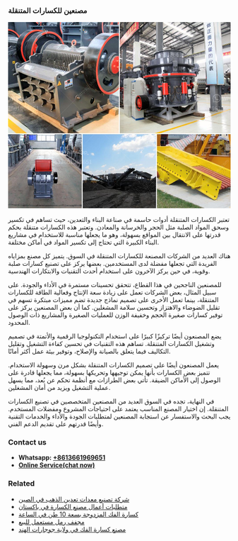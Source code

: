 <h3>مصنعين للكسارات المتنقلة</h3><img src='1701853930.jpg' alt=''><p>تعتبر الكسارات المتنقلة أدوات حاسمة في صناعة البناء والتعدين، حيث تساهم في تكسير وسحق المواد الصلبة مثل الحجر والخرسانة والمعادن. وتعتبر هذه الكسارات متنقلة بحكم قدرتها على الانتقال بين المواقع بسهولة، وهو ما يجعلها مناسبة للاستخدام في مشاريع البناء الكبيرة التي تحتاج إلى تكسير المواد في أماكن مختلفة.</p><p>هناك العديد من الشركات المصنعة للكسارات المتنقلة في السوق. يتميز كل مصنع بمزاياه الفريدة التي تجعلها مفضلة لدى المستخدمين. بعضها يركز على تصنيع كسارات صلبة وقوية، في حين يركز الآخرون على استخدام أحدث التقنيات والابتكارات الهندسية.</p><p>للمصنعين الناجحين في هذا القطاع، تتحقق تحسينات مستمرة في الأداء والجودة. على سبيل المثال، بعض الشركات تعمل على زيادة سعة الإنتاج وفعالية الطاقة للكسارات المتنقلة، بينما تعمل الأخرى على تصميم نماذج جديدة تضم مميزات مبتكرة تسهم في تقليل الضوضاء والاهتزاز وتحسين سلامة المشغلين. كما أن بعض المصنعين يركز على توفير كسارات صغيرة الحجم وخفيفة الوزن للعمليات الصغيرة والمشاريع ذات الوصول المحدود.</p><p>يضع المصنعون أيضًا تركيزًا كبيرًا على استخدام التكنولوجيا الرقمية والأتمتة في تصميم وتشغيل الكسارات المتنقلة. تساهم هذه التقنيات في تحسين كفاءة التشغيل وتقليل التكاليف فيما يتعلق بالصيانة والإصلاح، وتوفير بيئة عمل أكثر أمانًا.</p><p>يعمل المصنعون أيضًا على تصميم الكسارات المتنقلة بشكل مرن وسهولة الاستخدام. تتميز بعض الكسارات بأنها يمكن توجيهها وتحريكها بسهولة، مما يجعلها قادرة على الوصول إلى الأماكن الضيقة. تأتي بعض الطرازات مع أنظمة تحكم عن بُعد، مما يسهل عملية التشغيل ويزيد من أمان المشغلين.</p><p>في النهاية، تجده في السوق العديد من المصنعين المتخصصين في تصنيع الكسارات المتنقلة. إن اختيار المصنع المناسب يعتمد على احتياجات المشروع ومفضلات المستخدم. يجب البحث والاستفسار عن استجابة المصنعين لمتطلبات الجودة والأداء والخدمات التقنية وأيضًا قدرتهم على تقديم الدعم الفني.</p><h3>Contact us</h3><ul><li><strong>Whatsapp:&nbsp;<a href="https://wa.me/8613661969651">+8613661969651</a></strong></li><li><a href="https://swt.shibang-china.com/?git&amp;zhl&amp;مصنعين للكسارات المتنقلة"><strong>Online Service(chat now)</strong></a></li></ul><h3>Related</h3><ul><li><a href='شركة تصنيع معدات تعدين الذهب في الصين.md'>شركة تصنيع معدات تعدين الذهب في الصين</a></li><li><a href='متطلبات أعمال مصنع الكسارة في باكستان.md'>متطلبات أعمال مصنع الكسارة في باكستان</a></li><li><a href='كسارة الفك المزدوجة بسعة 10 طن في الساعة.md'>كسارة الفك المزدوجة بسعة 10 طن في الساعة</a></li><li><a href='مجفف رمل مستعمل للبيع.md'>مجفف رمل مستعمل للبيع</a></li><li><a href='مصنع كسارة الفك في ولاية جوجارات الهند.md'>مصنع كسارة الفك في ولاية جوجارات الهند</a></li></ul>